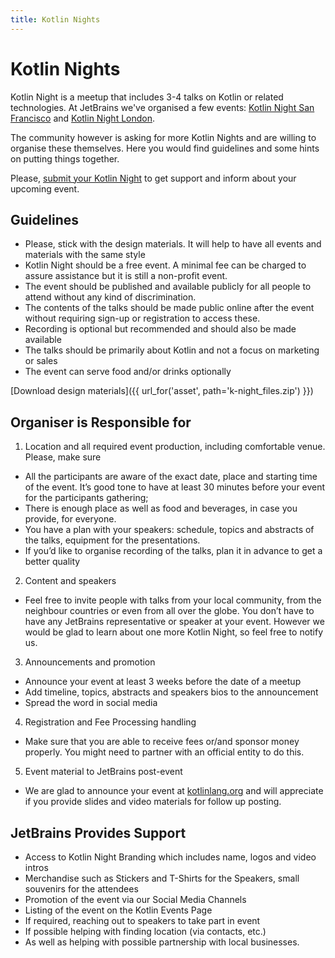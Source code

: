 ```yaml
---
title: Kotlin Nights
---
```


# Kotlin Nights

Kotlin Night is a meetup that includes 3-4 talks on Kotlin or related technologies.
At JetBrains we've organised a few events: 
[Kotlin Night San Francisco](https://blog.jetbrains.com/kotlin/2016/06/kotlin-night-recordings/) and 
[Kotlin Night London](https://blog.jetbrains.com/kotlin/2016/11/kotlin-night-in-london-recordings/). 
 
The community however is asking for more Kotlin Nights and are willing to organise these themselves. Here you would find guidelines and some hints on putting things together. 

Please, [submit your Kotlin Night](https://surveys.jetbrains.com/s3/1eca96c71ee7) to get support and inform about your upcoming event.

## Guidelines

* Please, stick with the design materials. It will help to have all events and materials with the same style
* Kotlin Night should be a free event. A minimal fee can be charged to assure assistance but it is still a non-profit event. 
* The event should be published and available publicly for all people to attend without any kind of discrimination.
* The contents of the talks should be made public online after the event without requiring sign-up or registration to access these.
* Recording is optional but recommended and should also be made available
* The talks should be primarily about Kotlin and not a focus on marketing or sales
* The event can serve food and/or drinks optionally

[Download design materials]({{ url_for('asset', path='k-night_files.zip') }})

## Organiser is Responsible for

1. Location and all required event production, including comfortable venue. Please, make sure 
  * All the participants are aware of the exact date, place and starting time of the event. It’s good tone to have at least 30 minutes before  your event for the participants gathering;
  * There is enough place as well as food and beverages, in case you provide, for everyone. 
  * You have a plan with your speakers: schedule, topics and abstracts of the talks, equipment for the presentations.
  * If you’d like to organise recording of the talks, plan it in advance to get a better quality
2. Content and speakers
  * Feel free to invite people with talks from your local community, from the neighbour countries or even from all over the globe. You don’t have to have any JetBrains representative or speaker at your event. However we would be glad to learn about one more Kotlin Night, so feel free to notify us.
3. Announcements and promotion
  * Announce your event at least 3 weeks before the date of a meetup
  * Add timeline, topics, abstracts and speakers bios to the announcement
  * Spread the word in social media
4. Registration and Fee Processing handling
  * Make sure that you are able to receive fees or/and sponsor money properly. You might need to  partner with an official entity to do this.
5. Event material to JetBrains post-event
  * We are glad to announce your event at [kotlinlang.org](http://kotlinlang.org) and will appreciate if you provide slides and video materials for follow up posting.

## JetBrains Provides Support

* Access to Kotlin Night Branding which includes name, logos and video intros
* Merchandise such as Stickers and T-Shirts for the Speakers, small souvenirs for the attendees
* Promotion of the  event via our Social Media Channels
* Listing of the event on the Kotlin Events Page
* If required,  reaching out to speakers to take part in event
* If possible helping with finding location (via contacts, etc.)
* As well as helping with possible partnership with local businesses.
